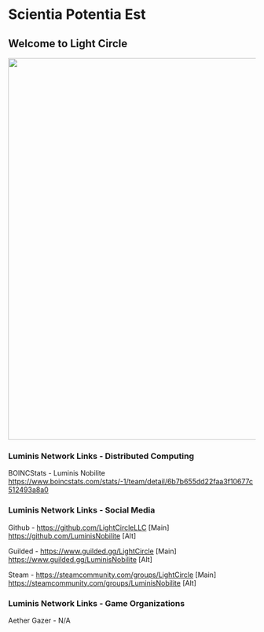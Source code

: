 # Scientia Potentia Est

## Welcome to Light Circle

[<img align="center" width="777" src="https://raw.githubusercontent.com/LightCircleLLC/Eclipse/main/Assets/Luminis%20Nobilite%20Official%20Branding/Light%20Circle%20Logo%20v1.png">](https://beacons.ai/reisonantia)

### Luminis Network Links - Distributed Computing

BOINCStats - Luminis Nobilite https://www.boincstats.com/stats/-1/team/detail/6b7b655dd22faa3f10677c512493a8a0


### Luminis Network Links - Social Media

Github - https://github.com/LightCircleLLC [Main]
https://github.com/LuminisNobilite [Alt]

Guilded - https://www.guilded.gg/LightCircle [Main]
https://www.guilded.gg/LuminisNobilite [Alt]

Steam - https://steamcommunity.com/groups/LightCircle [Main]
https://steamcommunity.com/groups/LuminisNobilite [Alt]


### Luminis Network Links - Game Organizations

Aether Gazer - N/A
